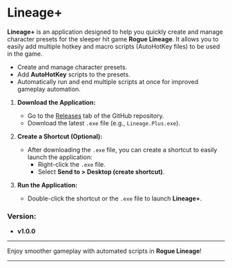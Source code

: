 # Lineage+

**Lineage+** is an application designed to help you quickly create and manage character presets for the sleeper hit game **Rogue Lineage**. It allows you to easily add multiple hotkey and macro scripts (AutoHotKey files) to be used in the game.

- Create and manage character presets.
- Add **AutoHotKey** scripts to the presets.
- Automatically run and end multiple scripts at once for improved gameplay automation.

1. **Download the Application:**
   - Go to the [Releases](https://github.com/jamesbrcr/LineagePlus/releases) tab of the GitHub repository.
   - Download the latest `.exe` file (e.g., `Lineage.Plus.exe`).
   
2. **Create a Shortcut (Optional):**
   - After downloading the `.exe` file, you can create a shortcut to easily launch the application:
     - Right-click the `.exe` file.
     - Select **Send to > Desktop (create shortcut)**.

3. **Run the Application:**
   - Double-click the shortcut or the `.exe` file to launch **Lineage+**.

### Version:
- **v1.0.0**

---

Enjoy smoother gameplay with automated scripts in **Rogue Lineage**!

---
